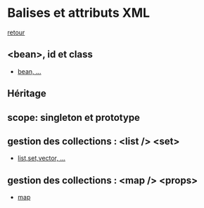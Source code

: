 # Balises et attributs XML
[retour](https://github.com/grouault/spring-tutorial/blob/master/spring-contexte/notes/configuration.xml.md)

## &lt;bean&gt;, id et class
* [bean, ...](https://github.com/grouault/spring-tutorial/blob/master/spring-contexte/notes/balise-attributs-xml/bean.md)

## Héritage

## scope: singleton et prototype

## gestion des collections : &lt;list /&gt; &lt;set&gt;
* [list,set,vector, ...](https://github.com/grouault/spring-tutorial/blob/master/spring-contexte/notes/balise-attributs-xml/list.md)

## gestion des collections : &lt;map /&gt; &lt;props&gt;
* [map](https://github.com/grouault/spring-tutorial/blob/master/spring-contexte/notes/balise-attributs-xml/map.md)

